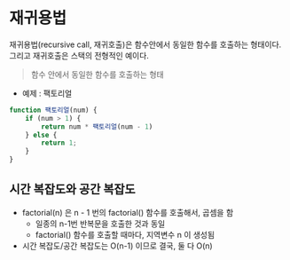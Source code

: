 # 재귀용법

재귀용법(recursive call, 재귀호출)은 함수안에서 동일한 함수를 호출하는 형태이다.<br/>
그리고 재귀호출은 스택의 전형적인 예이다.

> 함수 안에서 동일한 함수를 호출하는 형태

- 예제 : 팩토리얼
```javascript
function 팩토리얼(num) {
	if (num > 1) {
		return num * 팩토리얼(num - 1)
	} else {
		return 1;
	}
}
```

## 시간 복잡도와 공간 복잡도
- factorial(n) 은 n - 1 번의 factorial() 함수를 호출해서, 곱셈을 함
    - 일종의 n-1번 반복문을 호출한 것과 동일
    - factorial() 함수를 호출할 때마다, 지역변수 n 이 생성됨
- 시간 복잡도/공간 복잡도는 O(n-1) 이므로 결국, 둘 다 O(n)
